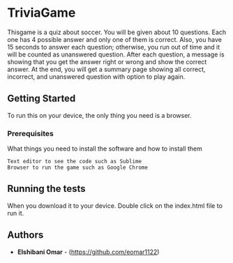 # TriviaGame

Thisgame is a quiz about soccer. You will be given about 10 questions. Each one has 4 possible answer and only one of them is correct. Also, you have 15 seconds to answer each question; otherwise, you run out of time and it will be counted as unanswered question. After each question, a message is showing that you get the answer right or wrong and show the correct answer. At the end, you will get a summary page showing all correct, incorrect, and unanswered question with option to play again. 

## Getting Started

To run this on your device, the only thing you need is a browser.

### Prerequisites

What things you need to install the software and how to install them

```
Text editor to see the code such as Sublime
Browser to run the game such as Google Chrome
```



## Running the tests

When you download it to your device. Double click on the index.html file to run it.



## Authors

* **Elshibani Omar** - (https://github.com/eomar1122)




